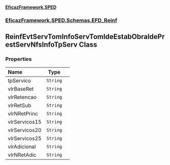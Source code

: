 #### [EficazFramework.SPED](EficazFrameworkSPED.md 'EficazFramework SPED')
### [EficazFramework.SPED.Schemas.EFD_Reinf](EficazFramework.SPED.Schemas.EFD_Reinf.md 'EficazFramework.SPED.Schemas.EFD_Reinf')

## ReinfEvtServTomInfoServTomIdeEstabObraIdePrestServNfsInfoTpServ Class
### Properties

| Name | Type | |
| :--- | :---: | :--- |
| tpServico | `String` |  |
| vlrBaseRet | `String` |  |
| vlrRetencao | `String` |  |
| vlrRetSub | `String` |  |
| vlrNRetPrinc | `String` |  |
| vlrServicos15 | `String` |  |
| vlrServicos20 | `String` |  |
| vlrServicos25 | `String` |  |
| vlrAdicional | `String` |  |
| vlrNRetAdic | `String` |  |

